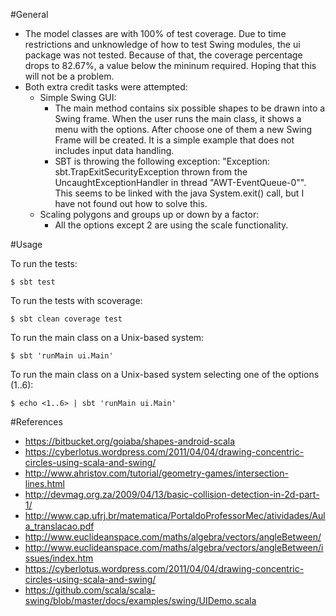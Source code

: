 #General

- The model classes are with 100% of test coverage. Due to time restrictions and unknowledge of how to test Swing modules, the ui package was not tested. Because of that, the coverage percentage drops to 82.67%, a value below the mininum required. Hoping that this will not be a problem. 
- Both extra credit tasks were attempted:
    - Simple Swing GUI:
        - The main method contains six possible shapes to be drawn into a Swing frame. When the user runs the main class, it shows a menu with the options. After choose one of them a new Swing Frame will be created. It is a simple example that does not includes input data handling.
        - SBT is throwing the following exception: "Exception: sbt.TrapExitSecurityException thrown from the UncaughtExceptionHandler in thread "AWT-EventQueue-0"". This seems to be linked with the java System.exit() call, but I have not found out how to solve this.
    - Scaling polygons and groups up or down by a factor:
        - All the options except 2 are using the scale functionality.

#Usage

To run the tests:

    $ sbt test

To run the tests with scoverage:

    $ sbt clean coverage test

To run the main class on a Unix-based system:

    $ sbt 'runMain ui.Main'

To run the main class on a Unix-based system selecting one of the options (1..6):

    $ echo <1..6> | sbt 'runMain ui.Main'

#References

- https://bitbucket.org/goiaba/shapes-android-scala
- https://cyberlotus.wordpress.com/2011/04/04/drawing-concentric-circles-using-scala-and-swing/
- http://www.ahristov.com/tutorial/geometry-games/intersection-lines.html
- http://devmag.org.za/2009/04/13/basic-collision-detection-in-2d-part-1/
- http://www.cap.ufrj.br/matematica/PortaldoProfessorMec/atividades/Aula_translacao.pdf
- http://www.euclideanspace.com/maths/algebra/vectors/angleBetween/
- http://www.euclideanspace.com/maths/algebra/vectors/angleBetween/issues/index.htm
- https://cyberlotus.wordpress.com/2011/04/04/drawing-concentric-circles-using-scala-and-swing/
- https://github.com/scala/scala-swing/blob/master/docs/examples/swing/UIDemo.scala

